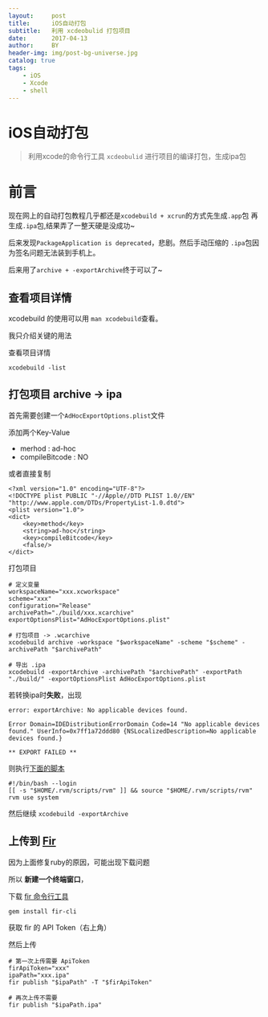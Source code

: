```yaml
---
layout:     post
title:      iOS自动打包
subtitle:   利用 xcdeobulid 打包项目
date:       2017-04-13
author:     BY
header-img: img/post-bg-universe.jpg
catalog: true
tags:
    - iOS
    - Xcode
    - shell
---
```


# iOS自动打包

> 利用xcode的命令行工具 `xcdeobulid` 进行项目的编译打包，生成ipa包

# 前言
现在网上的自动打包教程几乎都还是`xcodebuild + xcrun`的方式先生成`.app`包 再生成`.ipa`包,结果弄了一整天硬是没成功~

后来发现`PackageApplication is deprecated`，悲剧。然后手动压缩的 `.ipa`包因为签名问题无法装到手机上。

后来用了`archive + -exportArchive`终于可以了~

## 查看项目详情

xcodebuild 的使用可以用 `man xcodebuild`查看。

我只介绍关键的用法

查看项目详情

	xcodebuild -list

## 打包项目 archive -> ipa
首先需要创建一个`AdHocExportOptions.plist`文件

添加两个Key-Value

- merhod : ad-hoc
- compileBitcode : NO

或者直接复制

```
<?xml version="1.0" encoding="UTF-8"?>
<!DOCTYPE plist PUBLIC "-//Apple//DTD PLIST 1.0//EN" "http://www.apple.com/DTDs/PropertyList-1.0.dtd">
<plist version="1.0">
<dict>
	<key>method</key>
	<string>ad-hoc</string>
	<key>compileBitcode</key>
	<false/>
</dict>
```

打包项目
	
	# 定义变量
	workspaceName="xxx.xcworkspace"
	scheme="xxx"
	configuration="Release"
	archivePath="./build/xxx.xcarchive"
	exportOptionsPlist="AdHocExportOptions.plist"
	
	# 打包项目 -> .wcarchive
	xcodebuild archive -workspace "$workspaceName" -scheme "$scheme" -archivePath "$archivePath"
	
	# 导出 .ipa
	xcodebuild -exportArchive -archivePath "$archivePath" -exportPath "./build/" -exportOptionsPlist AdHocExportOptions.plist

若转换ipa时**失败**，出现

	error: exportArchive: No applicable devices found.
	
	Error Domain=IDEDistributionErrorDomain Code=14 "No applicable devices found." UserInfo=0x7ff1a72ddd80 {NSLocalizedDescription=No applicable devices found.}
	
	** EXPORT FAILED **

则执行[下面的脚本](http://stackoverflow.com/questions/33041109/xcodebuild-no-applicable-devices-found-when-exporting-archive)

	#!/bin/bash --login
	[[ -s "$HOME/.rvm/scripts/rvm" ]] && source "$HOME/.rvm/scripts/rvm"
	rvm use system
	
然后继续 `xcodebuild -exportArchive`

## 上传到 [Fir](https://fir.im)

因为上面修复ruby的原因，可能出现下载问题

所以 **新建一个终端窗口**，

下载 [fir 命令行工具](https://github.com/FIRHQ/fir-cli/blob/master/doc/install.md) 

	gem install fir-cli

获取 fir 的 API Token（右上角）

然后上传

	# 第一次上传需要 ApiToken
	firApiToken="xxx"
	ipaPath="xxx.ipa"
	fir publish "$ipaPath" -T "$firApiToken"
	
	# 再次上传不需要
	fir publish "$ipaPath.ipa"


